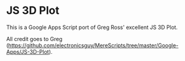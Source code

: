# JS 3D Plot

This is a Google Apps Script port of Greg Ross' excellent JS 3D Plot. 

All credit goes to Greg (https://github.com/electronicsguy/MereScripts/tree/master/Google-Apps/JS-3D-Plot).
